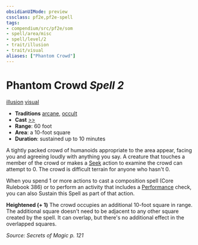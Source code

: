 ```yaml
---
obsidianUIMode: preview
cssclass: pf2e,pf2e-spell
tags:
- compendium/src/pf2e/som
- spell/area/misc
- spell/level/2
- trait/illusion
- trait/visual
aliases: ["Phantom Crowd"]
---
```

# Phantom Crowd *Spell 2*   
[illusion](illusion.md "Illusion School Trait")  [visual](visual.md "Visual Effect Trait")  

- **Traditions** [arcane](arcane.md "Arcane Tradition Trait"), [occult](occult.md "Occult Tradition Trait")
- **Cast** [>>](chapter-9-playing-the-game.md#Actions "Two-Action") 
- **Range**: 60 foot
- **Area**: a 10-foot square
- **Duration**: sustained up to 10 minutes

A tightly packed crowd of humanoids appropriate to the area appear, facing you and agreeing loudly with anything you say. A creature that touches a member of the crowd or makes a [Seek](seek.md) action to examine the crowd can attempt to 0. The crowd is difficult terrain for anyone who hasn't 0.

When you spend 1 or more actions to cast a composition spell (Core Rulebook 386) or to perform an activity that includes a [Performance](skills.md#Performance) check, you can also Sustain this Spell as part of that action.

**Heightened (+ 1)** The crowd occupies an additional 10-foot square in range. The additional square doesn't need to be adjacent to any other square created by the spell. It can overlap, but there's no additional effect in the overlapped squares.

*Source: Secrets of Magic p. 121*